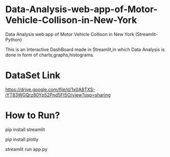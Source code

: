# Data-Analysis-web-app-of-Motor-Vehicle-Collison-in-New-York
Data Analysis web app of Motor Vehicle Collison in New York (Streamlit-Python)

This is an Interactive DashBoard made in Streamlit,in which Data Analysis is done in form of charts,graphs,histograms.

# DataSet Link
https://drive.google.com/file/d/1x0A8TXS-iYT83WGQrz80Yp52Pnd5Ft5O/view?usp=sharing

# How to Run?
pip install streamlit

pip install plotly


streamlit run app.py



